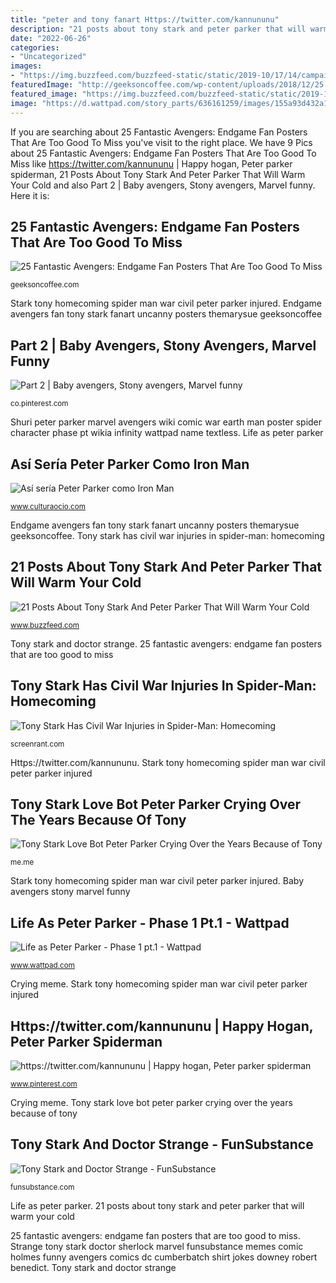 ```yaml
---
title: "peter and tony fanart Https://twitter.com/kannununu"
description: "21 posts about tony stark and peter parker that will warm your cold"
date: "2022-06-26"
categories:
- "Uncategorized"
images:
- "https://img.buzzfeed.com/buzzfeed-static/static/2019-10/17/14/campaign_images/5c2d4155f763/21-posts-about-tony-stark-and-peter-parker-that-w-2-560-1571322596-0_dblbig.jpg"
featuredImage: "http://geeksoncoffee.com/wp-content/uploads/2018/12/25.-Uncanny.jpg"
featured_image: "https://img.buzzfeed.com/buzzfeed-static/static/2019-10/17/14/campaign_images/5c2d4155f763/21-posts-about-tony-stark-and-peter-parker-that-w-2-560-1571322596-0_dblbig.jpg"
image: "https://d.wattpad.com/story_parts/636161259/images/155a93d432a15755396235005379.jpg"
---
```


If you are searching about 25 Fantastic Avengers: Endgame Fan Posters That Are Too Good To Miss you've visit to the right place. We have 9 Pics about 25 Fantastic Avengers: Endgame Fan Posters That Are Too Good To Miss like https://twitter.com/kannununu | Happy hogan, Peter parker spiderman, 21 Posts About Tony Stark And Peter Parker That Will Warm Your Cold and also Part 2 | Baby avengers, Stony avengers, Marvel funny. Here it is:

## 25 Fantastic Avengers: Endgame Fan Posters That Are Too Good To Miss

![25 Fantastic Avengers: Endgame Fan Posters That Are Too Good To Miss](http://geeksoncoffee.com/wp-content/uploads/2018/12/25.-Uncanny.jpg "Endgame avengers fan tony stark fanart uncanny posters themarysue geeksoncoffee")

<small>geeksoncoffee.com</small>

Stark tony homecoming spider man war civil peter parker injured. Endgame avengers fan tony stark fanart uncanny posters themarysue geeksoncoffee

## Part 2 | Baby Avengers, Stony Avengers, Marvel Funny

![Part 2 | Baby avengers, Stony avengers, Marvel funny](https://i.pinimg.com/736x/57/5b/d0/575bd028afee5437260800538a45a62d.jpg "Endgame avengers fan tony stark fanart uncanny posters themarysue geeksoncoffee")

<small>co.pinterest.com</small>

Shuri peter parker marvel avengers wiki comic war earth man poster spider character phase pt wikia infinity wattpad name textless. Life as peter parker

## Así Sería Peter Parker Como Iron Man

![Así sería Peter Parker como Iron Man](https://img.europapress.es/fotoweb/fotonoticia_20191202183025_1024.jpg "Baby avengers stony marvel funny")

<small>www.culturaocio.com</small>

Endgame avengers fan tony stark fanart uncanny posters themarysue geeksoncoffee. Tony stark has civil war injuries in spider-man: homecoming

## 21 Posts About Tony Stark And Peter Parker That Will Warm Your Cold

![21 Posts About Tony Stark And Peter Parker That Will Warm Your Cold](https://img.buzzfeed.com/buzzfeed-static/static/2019-10/17/14/campaign_images/5c2d4155f763/21-posts-about-tony-stark-and-peter-parker-that-w-2-560-1571322596-0_dblbig.jpg "25 fantastic avengers: endgame fan posters that are too good to miss")

<small>www.buzzfeed.com</small>

Tony stark and doctor strange. 25 fantastic avengers: endgame fan posters that are too good to miss

## Tony Stark Has Civil War Injuries In Spider-Man: Homecoming

![Tony Stark Has Civil War Injuries in Spider-Man: Homecoming](https://static3.srcdn.com/wordpress/wp-content/uploads/2016/12/Spider-Man-Homecoming-Injured-Tony-Stark-Peter-Parker.jpg "25 fantastic avengers: endgame fan posters that are too good to miss")

<small>screenrant.com</small>

Https://twitter.com/kannununu. Stark tony homecoming spider man war civil peter parker injured

## Tony Stark Love Bot Peter Parker Crying Over The Years Because Of Tony

![Tony Stark Love Bot Peter Parker Crying Over the Years Because of Tony](https://pics.me.me/thumb_tony-stark-love-bot-ironspideys-peter-parker-crying-over-the-59111523.png "Tony stark and doctor strange")

<small>me.me</small>

Stark tony homecoming spider man war civil peter parker injured. Baby avengers stony marvel funny

## Life As Peter Parker - Phase 1 Pt.1 - Wattpad

![Life as Peter Parker - Phase 1 pt.1 - Wattpad](https://d.wattpad.com/story_parts/636161259/images/155a93d432a15755396235005379.jpg "Parker peter spiderman homecoming happy tony stark fan man spider marvel avengers hogan visit")

<small>www.wattpad.com</small>

Crying meme. Stark tony homecoming spider man war civil peter parker injured

## Https://twitter.com/kannununu | Happy Hogan, Peter Parker Spiderman

![https://twitter.com/kannununu | Happy hogan, Peter parker spiderman](https://i.pinimg.com/originals/ef/d6/8c/efd68ccab61a1e0492883fb9b2fcad25.png "Parker peter spiderman homecoming happy tony stark fan man spider marvel avengers hogan visit")

<small>www.pinterest.com</small>

Crying meme. Tony stark love bot peter parker crying over the years because of tony

## Tony Stark And Doctor Strange - FunSubstance

![Tony Stark and Doctor Strange - FunSubstance](http://funsubstance.com/uploads/original/332/332250.jpg "Tony stark has civil war injuries in spider-man: homecoming")

<small>funsubstance.com</small>

Life as peter parker. 21 posts about tony stark and peter parker that will warm your cold

25 fantastic avengers: endgame fan posters that are too good to miss. Strange tony stark doctor sherlock marvel funsubstance memes comic holmes funny avengers comics dc cumberbatch shirt jokes downey robert benedict. Tony stark and doctor strange
